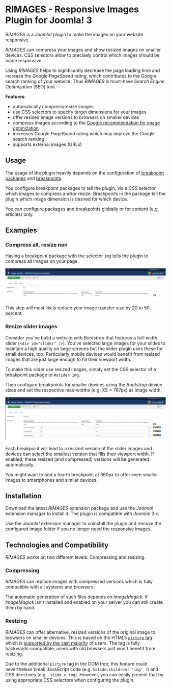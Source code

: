 # RIMAGES - Responsive Images Plugin for Joomla! 3

*RIMAGES* is a *Joomla!* plugin to make the images on your website responsive.

*RIMAGES* can compress your images and show resized images on smaller devices.
CSS selectors allow to precisely control which images should be made responsive.

Using *RIMAGES* helps to significantly decrease the page loading time and increase the Google *PageSpeed* rating, which contributes to the Google search ranking of your website.
Thus *RIMAGES* is must-have *Search Engine Optimization* (SEO) tool.

**Features**:

* automatically compress/resize images
* use CSS selectors to specify target dimensions for your images
* offer resized image versions to browsers on smaller devices
* compress images according to the [Google recommendation for image optimization](https://developers.google.com/speed/docs/insights/OptimizeImages)
* increases Google *PageSpeed* rating which may improve the Google search ranking
* supports external images (URLs)

## Usage

The usage of the plugin heavily depends on the configuration of [breakpoint packages](#breakpoint-packages) and [breakpoints](#breakpoints).

You configure breakpoint packages to tell the plugin, via a CSS selector, which images to compress and/or resize.
Breakpoints in the package tell the plugin which image dimension is desired for which device.

You can configure packages and breakpoints globally or for content (e.g. articles) only.

## Examples

### Compress all, resize non

Having a breakpoint package with the selector `img` tells the plugin to compress all images on your page.

![Universal breakpoint package configuration screenshot](https://github.com/sebschlicht/plg_system_rimages/blob/master/images/screen_rimages_img.png)

This step will most likely reduce your image transfer size by 20 to 50 percent.

### Resize slider images

Consider you've build a website with *Bootstrap* that features a full-width slider (`<div id="slider" />`).
You've selected large images for your slides to maintain a high quality on large screens but the slider plugin uses these for small devices, too.
Particularly mobile devices would benefit from resized images that are just large enough to fill their viewport width.

To make this slider use resized images, simply set the CSS selector of a breakpoint package to `#slider img`.

Then configure breakpoints for smaller devices using the *Bootstrap* device sizes and set the respective max-widths (e.g. XS = 767px) as image width.

![Slider breakpoint package configuration screenshot](https://github.com/sebschlicht/plg_system_rimages/blob/master/images/screen_rimages_slider.png)

Each breakpoint will lead to a resized version of the slider images and devices can select the smallest version that fills their viewport width.
If enabled, these resized (and compressed) versions will be generated automatically.

You might want to add a fourth breakpoint at 360px to offer even smaller images to smartphones and similar devices.

## Installation

Download the latest *RIMAGES* extension package and use the *Joomla!* extension manager to install it.
The plugin is compatible with *Joomla!* 3.x.

Use the *Joomla!* extension manager to uninstall the plugin and remove the configured image folder if you no longer need the responsive images.

## Technologies and Compatibility

*RIMAGES* works on two different levels: Compressing and resizing.

### Compressing

*RIMAGES* can replace images with compressed versions which is fully compatible with all systems and browsers.

The automatic generation of such files depends on *ImageMagick*.
If *ImageMagick* isn't installed and enabled on your server you can still create them by hand.

### Resizing

*RIMAGES* can offer alternative, resized versions of the original image to browsers on smaller devices.
This is based on the HTML5 [`picture` tag](https://www.w3schools.com/tags/tag_picture.asp) which is [supported by the vast majority](https://caniuse.com/#feat=picture) of users.
The tag is fully backwards-compatible, users with old browsers just won't benefit from resizing.

Due to the additional `picture` tag in the DOM tree, this feature could nevertheless break JavaScript code (e.g. `$slide.children( 'img' )`) and CSS directives (e.g. `.slide > img`).
However, you can easily prevent that by using appropriate CSS selectors when configuring the plugin.
